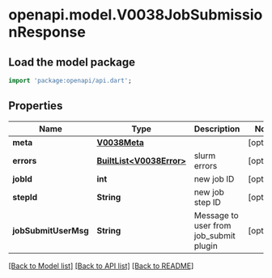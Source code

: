 # openapi.model.V0038JobSubmissionResponse

## Load the model package
```dart
import 'package:openapi/api.dart';
```

## Properties
Name | Type | Description | Notes
------------ | ------------- | ------------- | -------------
**meta** | [**V0038Meta**](V0038Meta.md) |  | [optional] 
**errors** | [**BuiltList&lt;V0038Error&gt;**](V0038Error.md) | slurm errors | [optional] 
**jobId** | **int** | new job ID | [optional] 
**stepId** | **String** | new job step ID | [optional] 
**jobSubmitUserMsg** | **String** | Message to user from job_submit plugin | [optional] 

[[Back to Model list]](../README.md#documentation-for-models) [[Back to API list]](../README.md#documentation-for-api-endpoints) [[Back to README]](../README.md)


